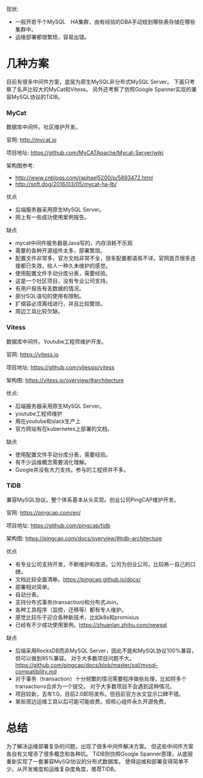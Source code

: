 

现状:
* 一般开若干个MySQL　HA集群，由有经验的DBA手动规划哪些表存储在哪些集群中。
* 运维部署都很繁琐，容易出错。

# 几种方案

目前有很多中间件方案，底层为原生MySQL非分布式MySQL Server。
下面只考察了名声比较大的MyCat和Vitess。
另外还考察了仿照Google Spanner实现的兼容MySQL协议的TiDB。

### MyCat

数据库中间件。社区维护开发。

官网: http://mycat.io

项目地址: https://github.com/MyCATApache/Mycat-Server/wiki

架构图参考:
* http://www.cnblogs.com/raphael5200/p/5893472.html
* http://soft.dog/2016/03/05/mycat-ha-lb/

优点
* 后端服务器采用原生MySQL Server。
* 网上有一些成功使用案例报告。

缺点
* mycat中间件服务器是Java写的，内存消耗不乐观
* 需要的各种开源组件太多，部署繁琐。
* 配置文件非常多，官方文档非常不全，很多配置都语焉不详。官网首页很多连接都已失效，给人一种久未维护的感觉。
* 使用配置文件手动分库分表，需要经验。
* 这是一个社区项目，没有专业公司支持。
* 有用户报告有丢数据的情况。
* 部分SQL语句的使用有限制。
* 扩缩容必须离线进行，并且比较繁琐。
* 周边工具比较欠缺。

### Vitess

数据库中间件。Youtube工程师维护开发。

官网: https://vitess.io

项目地址: https://github.com/vitessio/vitess

架构图: https://vitess.io/overview/#architecture

优点:
* 后端服务器采用原生MySQL Server。
* youtube工程师维护
* 用在youtube和slack生产上
* 官方网站有在kubernetes上部署的文档。

缺点
* 使用配置文件手动分库分表，需要经验。
* 有不少运维概念需要消化理解。
* Google并没有大力支持。参与的工程师并不多。

### TiDB

兼容MySQL协议。整个体系基本从头实现。创业公司PingCAP维护开发。

官网: https://pingcap.com/en/

项目地址: https://github.com/pingcap/tidb

架构图: https://pingcap.com/docs/overview/#tidb-architecture

优点
* 有专业公司支持开发，不断维护和改进。公司为创业公司，比较再一自己的口碑。
* 文档比较全面清晰。https://pingcap.github.io/docs/
* 部署相对简单。
* 自动分表。
* 支持分布式事务(transaction)和分布式Join。
* 各种工具程序（监控，迁移等）都有专人维护。
* 感觉比较乐于迎合各种新技术，比如k8s和promixius
* 已经有不少成功使用案例。https://zhuanlan.zhihu.com/newsql

缺点
* 后端采用RocksDB而非MySQL Server，因此不能和MySQL协议100%兼容，但可以做到95%兼容。
  对于大多数项目问题不大。
  https://github.com/pingcap/docs/blob/master/sql/mysql-compatibility.md
* 对于事务（transaction）十分频繁的情况需要程序做些处理，比如将多个transactions合并为一个提交。
  对于大多数项目不会遇到这种情况。
* 项目较新，去年1.0。目前2.0即将发布。但目前官方水文显示口碑不错。
* 某些周边运维工具以后可能可能收费。但核心组件永久开源免费。

# 总结

为了解决运维部署复杂的问题，出现了很多中间件解决方案。
但这些中间件方案各自有又增添了很多概念和各种坑。
TiDB则仿照Google Spanner原理，从底层重新实现了一套兼容MySQl协议的分布式数据库。
使得运维和部署变得简单不少。从开发难度和运维复杂度角度，推荐TiDB。










